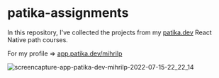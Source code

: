 # patika-assignments

In this repository, I've collected the projects from my [patika.dev](https://app.patika.dev/paths/react-native-ile-mobile-app-patikasi) React Native path courses. 

For my profile => [app.patika.dev/mihrilp](https://app.patika.dev/mihrilp) 

![screencapture-app-patika-dev-mihrilp-2022-07-15-22_22_14](https://user-images.githubusercontent.com/58886855/179296936-41206479-955f-4dd0-a11c-4c884a9f0204.png)
